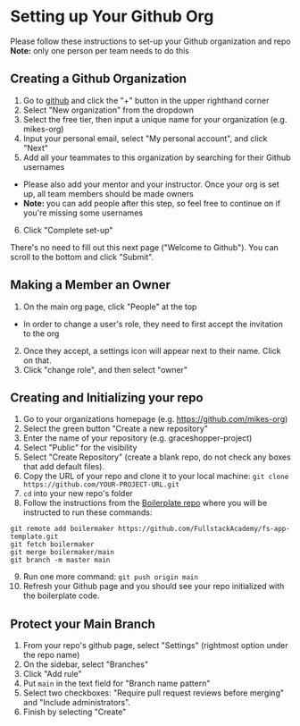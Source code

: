 # Setting up Your Github Org

Please follow these instructions to set-up your Github organization and repo 
**Note:** only one person per team needs to do this

## Creating a Github Organization

1. Go to [github](https://github.com) and click the "+" button in the upper righthand corner
2. Select "New organization" from the dropdown
3. Select the free tier, then input a unique name for your organization (e.g. mikes-org)
4. Input your personal email, select "My personal account", and click "Next"
5. Add all your teammates to this organization by searching for their Github usernames
 - Please also add your mentor and your instructor. Once your org is set up, all team members should be made owners 
 - **Note:** you can add people after this step, so feel free to continue on if you're missing some usernames
6. Click "Complete set-up"

There's no need to fill out this next page ("Welcome to Github"). You can scroll to the bottom and click "Submit".

## Making a Member an Owner
1. On the main org page, click "People" at the top
 - In order to change a user's role, they need to first accept the invitation to the org
2. Once they accept, a settings icon will appear next to their name. Click on that.
3. Click "change role", and then select "owner"

## Creating and Initializing your repo

1. Go to your organizations homepage (e.g. https://github.com/mikes-org)
2. Select the green button "Create a new repository"
3. Enter the name of your repository (e.g. graceshopper-project)
4. Select "Public" for the visibility
5. Select "Create Repository" (create a blank repo, do not check any boxes that add default files).
6. Copy the URL of your repo and clone it to your local machine: `git clone https://github.com/YOUR-PROJECT-URL.git`
7. `cd` into your new repo's folder
8. Follow the instructions from the [Boilerplate repo](https://github.com/FullstackAcademy/fs-app-template-v2) where you will be instructed to run these commands:
  ```
  git remote add boilermaker https://github.com/FullstackAcademy/fs-app-template.git
  git fetch boilermaker
  git merge boilermaker/main
  git branch -m master main
  ```
9. Run one more command: `git push origin main`
10. Refresh your Github page and you should see your repo initialized with the boilerplate code.

## Protect your Main Branch

1. From your repo's github page, select "Settings" (rightmost option under the repo name)
2. On the sidebar, select "Branches"
3. Click "Add rule"
4. Put `main` in the text field for "Branch name pattern"
5. Select two checkboxes: "Require pull request reviews before merging" and "Include administrators".
6. Finish by selecting "Create"
